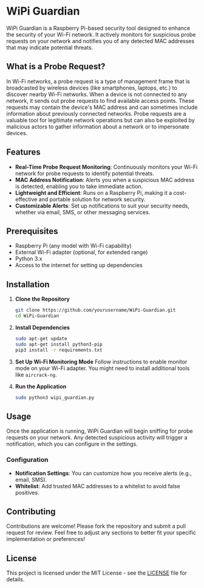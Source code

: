 # WiPi Guardian

WiPi Guardian is a Raspberry Pi-based security tool designed to enhance the security of your Wi-Fi network.
It actively monitors for suspicious probe requests on your network and notifies you of any detected MAC addresses that may indicate potential threats.

## What is a Probe Request?
In Wi-Fi networks, a probe request is a type of management frame that is broadcasted by wireless devices (like smartphones, laptops, etc.) to discover nearby Wi-Fi networks. When a device is not connected to any network, it sends out probe requests to find available access points. These requests may contain the device's MAC address and can sometimes include information about previously connected networks.
Probe requests are a valuable tool for legitimate network operations but can also be exploited by malicious actors to gather information about a network or to impersonate devices.

## Features

- **Real-Time Probe Request Monitoring**: Continuously monitors your Wi-Fi network for probe requests to identify potential threats.
- **MAC Address Notification**: Alerts you when a suspicious MAC address is detected, enabling you to take immediate action.
- **Lightweight and Efficient**: Runs on a Raspberry Pi, making it a cost-effective and portable solution for network security.
- **Customizable Alerts**: Set up notifications to suit your security needs, whether via email, SMS, or other messaging services.

## Prerequisites

- Raspberry Pi (any model with Wi-Fi capability)
- External Wi-Fi adapter (optional, for extended range)
- Python 3.x
- Access to the internet for setting up dependencies

## Installation

1. **Clone the Repository**
    ```bash
    git clone https://github.com/yourusername/WiPi-Guardian.git
    cd WiPi-Guardian
    ```

2. **Install Dependencies**
    ```bash
    sudo apt-get update
    sudo apt-get install python3-pip
    pip3 install -r requirements.txt
    ```

3. **Set Up Wi-Fi Monitoring Mode**
    Follow instructions to enable monitor mode on your Wi-Fi adapter. You might need to install additional tools like `aircrack-ng`.

4. **Run the Application**
    ```bash
    sudo python3 wipi_guardian.py
    ```

## Usage

Once the application is running, WiPi Guardian will begin sniffing for probe requests on your network. Any detected suspicious activity will trigger a notification, which you can configure in the settings.

### Configuration

- **Notification Settings**: You can customize how you receive alerts (e.g., email, SMS).
- **Whitelist**: Add trusted MAC addresses to a whitelist to avoid false positives.

## Contributing

Contributions are welcome! Please fork the repository and submit a pull request for review.
Feel free to adjust any sections to better fit your specific implementation or preferences!

## License

This project is licensed under the MIT License - see the [LICENSE](LICENSE) file for details.
